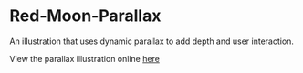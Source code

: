 # Red-Moon-Parallax
An illustration that uses dynamic parallax to add depth and user interaction. 

View the parallax illustration online
<a href="https://h-r-design.github.io/Red-Moon-Parallax/" target="_blank"> here</a>
